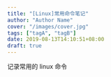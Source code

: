 ```yaml
---
title: "[Linux]常用命令笔记"
author: "Author Name"
cover: "/images/cover.jpg"
tags: ["tagA", "tagB"]
date: 2019-08-13T14:10:51+08:00
draft: true
---
```


记录常用的 linux 命令

<!--more-->
